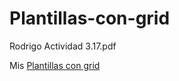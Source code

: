 # Plantillas-con-grid
Rodrigo Actividad 3.17.pdf

Mis [Plantillas con grid](http://127.0.0.1:5500/Grid/Plantilla_%C3%8Dndice.html)
